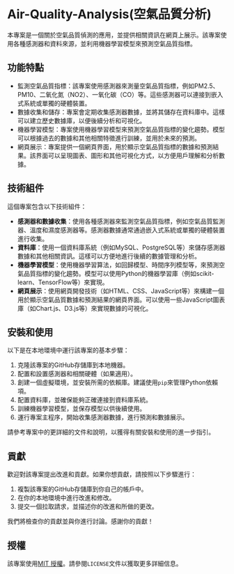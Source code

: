 # Air-Quality-Analysis(空氣品質分析)

本專案是一個關於空氣品質偵測的應用，並提供相關資訊在網頁上展示。該專案使用各種感測器和資料來源，並利用機器學習模型來預測空氣品質指標。

## 功能特點

- 監測空氣品質指標：該專案使用感測器來測量空氣品質指標，例如PM2.5、PM10、二氧化氮（NO2）、一氧化碳（CO）等。這些感測器可以連接到嵌入式系統或單獨的硬體裝置。
- 數據收集和儲存：專案會定期收集感測器數據，並將其儲存在資料庫中。這樣可以建立歷史數據庫，以便後續分析和可視化。
- 機器學習模型：專案使用機器學習模型來預測空氣品質指標的變化趨勢。模型可以根據過去的數據和其他相關特徵進行訓練，並用於未來的預測。
- 網頁展示：專案提供一個網頁界面，用於顯示空氣品質指標的數據和預測結果。該界面可以呈現圖表、圖形和其他可視化方式，以方便用戶理解和分析數據。

## 技術組件

這個專案包含以下技術組件：

- **感測器和數據收集**：使用各種感測器來監測空氣品質指標，例如空氣品質監測器、溫度和濕度感測器等。感測器數據通常通過嵌入式系統或單獨的硬體裝置進行收集。
- **資料庫**：使用一個資料庫系統（例如MySQL、PostgreSQL等）來儲存感測器數據和其他相關資訊。這樣可以方便地進行後續的數據管理和分析。
- **機器學習模型**：使用機器學習算法，如回歸模型、時間序列模型等，來預測空氣品質指標的變化趨勢。模型可以使用Python的機器學習庫（例如scikit-learn、TensorFlow等）來實現。
- **網頁展示**：使用網頁開發技術（如HTML、CSS、JavaScript等）來構建一個用於顯示空氣品質數據和預測結果的網頁界面。可以使用一些JavaScript圖表庫（如Chart.js、D3.js等）來實現數據的可視化。

## 安裝和使用

以下是在本地環境中運行該專案的基本步驟：

1. 克隆該專案的GitHub存儲庫到本地機器。
2. 配置和設置感測器和相關硬體（如果適用）。
3. 創建一個虛擬環境，並安裝所需的依賴庫。建議使用`pip`來管理Python依賴項。
4. 配置資料庫，並確保能夠正確連接到資料庫系統。
5. 訓練機器學習模型，並保存模型以供後續使用。
6. 運行專案主程序，開始收集感測器數據，進行預測和數據展示。

請參考專案中的更詳細的文件和說明，以獲得有關安裝和使用的進一步指引。

## 貢獻

歡迎對該專案提出改進和貢獻。如果你想貢獻，請按照以下步驟進行：

1. 複製該專案的GitHub存儲庫到你自己的帳戶中。
2. 在你的本地環境中進行改進和修改。
3. 提交一個拉取請求，並描述你的改進和所做的更改。

我們將檢查你的貢獻並與你進行討論。感謝你的貢獻！

## 授權

該專案使用[MIT 授權](https://opensource.org/licenses/MIT)。請參閱`LICENSE`文件以獲取更多詳細信息。
